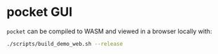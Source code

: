 # pocket GUI

`pocket` can be compiled to WASM and viewed in a browser locally with:

```sh
./scripts/build_demo_web.sh --release
```
